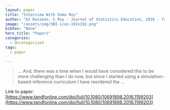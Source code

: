 ```yaml
---
layout: paper
title: "Interview With Soma Roy"
author: "AJ Rossman, S Roy - Journal of Statistics Education, 2016 - Taylor & Francis"
image: "/assets/img/SBI-icon-192x192.png"
bibtex: "None"
hero_title: "Papers"
categories:
  - Uncategorized
tags:
  - paper

---
```

>… And, there was a time when I would have considered this to be more challenging than I do now, but since I started using a simulation-based-inference curriculum I have reordered the …

Link to paper: [https://www.tandfonline.com/doi/full/10.1080/10691898.2016.1199203](https://www.tandfonline.com/doi/full/10.1080/10691898.2016.1199203)


